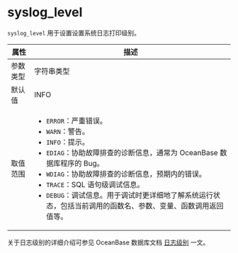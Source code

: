 # syslog_level

`syslog_level` 用于设置设置系统日志打印级别。

|  属性    | 描述     |
|----------|---------|
| 参数类型 |  字符串类型       |
| 默认值   | INFO     |
| 取值范围 | <ul><li>`ERROR`：严重错误。</li><li>`WARN`：警告。</li><li>`INFO`：提示。</li><li>`EDIAG`：协助故障排查的诊断信息，通常为 OceanBase 数据库程序的 Bug。</li><li>`WDIAG`：协助故障排查的诊断信息，预期内的错误。</li><li>`TRACE`：SQL 语句级调试信息。</li><li>`DEBUG`：调试信息。用于调试时更详细地了解系统运行状态，包括当前调用的函数名、参数、变量、函数调用返回值等。</li></ul>  |

关于日志级别的详细介绍可参见 OceanBase 数据库文档 [日志级别](https://www.oceanbase.com/docs/common-oceanbase-database-1000000000033226) 一文。
